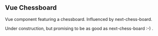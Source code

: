## Vue Chessboard

Vue component featuring a chessboard. Influenced by next-chess-board.

Under construction, but promising to be as good as next-chess-board  :-) .
